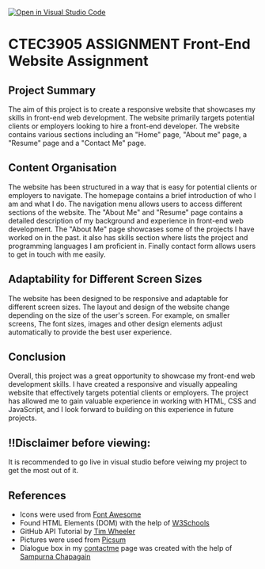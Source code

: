 [![Open in Visual Studio Code](https://classroom.github.com/assets/open-in-vscode-c66648af7eb3fe8bc4f294546bfd86ef473780cde1dea487d3c4ff354943c9ae.svg)](https://classroom.github.com/online_ide?assignment_repo_id=9955921&assignment_repo_type=AssignmentRepo)
# CTEC3905 ASSIGNMENT Front-End Website Assignment

## Project Summary
The aim of this project is to create a responsive website that showcases my skills in front-end web development. The website primarily targets potential clients or employers looking to hire a front-end developer. The website contains various sections including an "Home" page, "About me" page, a "Resume" page and a "Contact Me" page. 

## Content Organisation
The website has been structured in a way that is easy for potential clients or employers to navigate. The homepage contains a brief introduction of who I am and what I do. The navigation menu allows users to access different sections of the website. The "About Me" and "Resume" page contains a detailed description of my background and experience in front-end web development. The "About Me" page showcases some of the projects I have worked on in the past. it also has skills section where lists the project and programming languages I am proficient in. Finally contact form allows users to get in touch with me easily. 

## Adaptability for Different Screen Sizes
The website has been designed to be responsive and adaptable for different screen sizes. The layout and design of the website change depending on the size of the user's screen. For example, on smaller screens, The font sizes, images and other design elements adjust automatically to provide the best user experience.

## Conclusion
Overall, this project was a great opportunity to showcase my front-end web development skills. I have created a responsive and visually appealing website that effectively targets potential clients or employers. The project has allowed me to gain valuable experience in working with HTML, CSS and JavaScript, and I look forward to building on this experience in future projects.

## !!Disclaimer before viewing:
It is recommended to go live in visual studio before veiwing my project to get the most out of it.

## References
- Icons were used from [Font Awesome](https://fontawesome.com/)
- Found HTML Elements (DOM) with the help of [W3Schools](https://www.w3schools.com/js/js_htmldom_elements.asp)
- GitHub API Tutorial by [Tim Wheeler](https://codesnippet.io/github-api-tutorial/)
- Pictures were used from [Picsum](https://picsum.photos/)
- Dialogue box in my [contactme](contactme.html) page was created with the help of [Sampurna Chapagain](https://www.lambdatest.com/blog/html-dialog-element/) 

